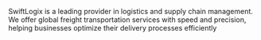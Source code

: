 SwiftLogix is a leading provider in logistics and supply chain management. We offer global freight transportation services with speed and precision, helping businesses optimize their delivery processes efficiently
